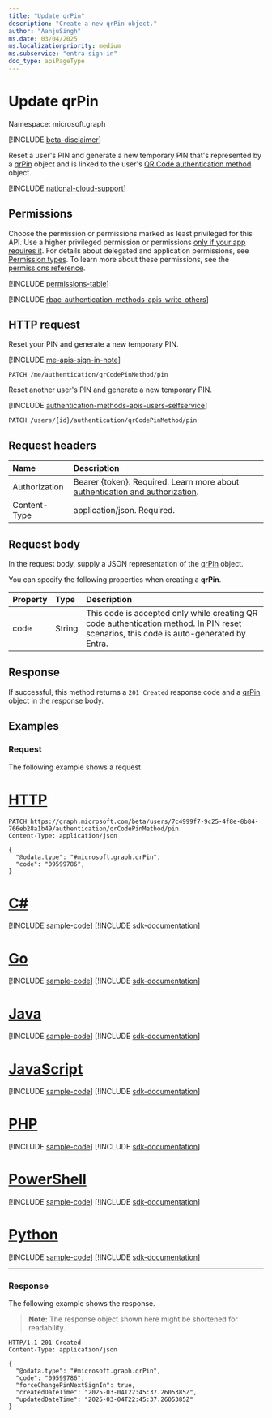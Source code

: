 ```yaml
---
title: "Update qrPin"
description: "Create a new qrPin object."
author: "AanjuSingh"
ms.date: 03/04/2025
ms.localizationpriority: medium
ms.subservice: "entra-sign-in"
doc_type: apiPageType
---
```


# Update qrPin

Namespace: microsoft.graph

[!INCLUDE [beta-disclaimer](../../includes/beta-disclaimer.md)]

Reset a user's PIN and generate a new temporary PIN that's represented by a [qrPin](../resources/qrpin.md) object and is linked to the user's [QR Code authentication method](../resources/qrcodepinauthenticationmethod.md) object.

[!INCLUDE [national-cloud-support](../../includes/global-only.md)]

## Permissions
Choose the permission or permissions marked as least privileged for this API. Use a higher privileged permission or permissions [only if your app requires it](/graph/permissions-overview#best-practices-for-using-microsoft-graph-permissions). For details about delegated and application permissions, see [Permission types](/graph/permissions-overview#permission-types). To learn more about these permissions, see the [permissions reference](/graph/permissions-reference).

<!-- { 
  "blockType": "permissions", 
  "name": "qrpin_update", 
  "requestUrls": ["PATCH /users/{id}/authentication/qrCodePinMethod/pin"]
 } -->
[!INCLUDE [permissions-table](../includes/permissions/qrpin-update-permissions.md)]

[!INCLUDE [rbac-authentication-methods-apis-write-others](../includes/rbac-for-apis/rbac-authentication-methods-apis-write-others.md)]

## HTTP request

Reset your PIN and generate a new temporary PIN.

[!INCLUDE [me-apis-sign-in-note](../includes/me-apis-sign-in-note.md)]

<!-- { "blockType": "ignored" } -->
```http
PATCH /me/authentication/qrCodePinMethod/pin
```

Reset another user's PIN and generate a new temporary PIN.

[!INCLUDE [authentication-methods-apis-users-selfservice](../includes/authentication-methods-apis-users-selfservice.md)]

<!-- { "blockType": "ignored" } -->
```http
PATCH /users/{id}/authentication/qrCodePinMethod/pin
```

## Request headers

|Name|Description|
|:---|:---|
|Authorization|Bearer {token}. Required. Learn more about [authentication and authorization](/graph/auth/auth-concepts).|
|Content-Type|application/json. Required.|

## Request body

In the request body, supply a JSON representation of the [qrPin](../resources/qrpin.md) object.

You can specify the following properties when creating a **qrPin**.

|Property|Type|Description|
|:---|:---|:---|
|code|String|This code is accepted only while creating QR code authentication method. In PIN reset scenarios, this code is auto-generated by Entra.|


## Response

If successful, this method returns a `201 Created` response code and a [qrPin](../resources/qrpin.md) object in the response body.

## Examples

### Request

The following example shows a request.
# [HTTP](#tab/http)
<!-- {
  "blockType": "request",
  "name": "create_qrpin_from_"
}
-->
```http
PATCH https://graph.microsoft.com/beta/users/7c4999f7-9c25-4f8e-8b84-766eb28a1b49/authentication/qrCodePinMethod/pin
Content-Type: application/json

{
  "@odata.type": "#microsoft.graph.qrPin",
  "code": "09599786",
}
```

# [C#](#tab/csharp)
[!INCLUDE [sample-code](../includes/snippets/csharp/create-qrpin-from--csharp-snippets.md)]
[!INCLUDE [sdk-documentation](../includes/snippets/snippets-sdk-documentation-link.md)]

# [Go](#tab/go)
[!INCLUDE [sample-code](../includes/snippets/go/create-qrpin-from--go-snippets.md)]
[!INCLUDE [sdk-documentation](../includes/snippets/snippets-sdk-documentation-link.md)]

# [Java](#tab/java)
[!INCLUDE [sample-code](../includes/snippets/java/create-qrpin-from--java-snippets.md)]
[!INCLUDE [sdk-documentation](../includes/snippets/snippets-sdk-documentation-link.md)]

# [JavaScript](#tab/javascript)
[!INCLUDE [sample-code](../includes/snippets/javascript/create-qrpin-from--javascript-snippets.md)]
[!INCLUDE [sdk-documentation](../includes/snippets/snippets-sdk-documentation-link.md)]

# [PHP](#tab/php)
[!INCLUDE [sample-code](../includes/snippets/php/create-qrpin-from--php-snippets.md)]
[!INCLUDE [sdk-documentation](../includes/snippets/snippets-sdk-documentation-link.md)]

# [PowerShell](#tab/powershell)
[!INCLUDE [sample-code](../includes/snippets/powershell/create-qrpin-from--powershell-snippets.md)]
[!INCLUDE [sdk-documentation](../includes/snippets/snippets-sdk-documentation-link.md)]

# [Python](#tab/python)
[!INCLUDE [sample-code](../includes/snippets/python/create-qrpin-from--python-snippets.md)]
[!INCLUDE [sdk-documentation](../includes/snippets/snippets-sdk-documentation-link.md)]

---

### Response

The following example shows the response.
>**Note:** The response object shown here might be shortened for readability.
<!-- {
  "blockType": "response",
  "truncated": true,
  "@odata.type": "microsoft.graph.qrPin"
}
-->
```http
HTTP/1.1 201 Created
Content-Type: application/json

{
  "@odata.type": "#microsoft.graph.qrPin",
  "code": "09599786",
  "forceChangePinNextSignIn": true,
  "createdDateTime": "2025-03-04T22:45:37.2605385Z",
  "updatedDateTime": "2025-03-04T22:45:37.2605385Z"
}
```

